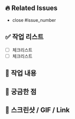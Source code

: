 <!-- PR 제목은 관련 이슈번호의 제목과 동일한 제목!! -->

## 🔥 Related Issues

- close #issue_number

## ✅ 작업 리스트

- [ ] 체크리스트
- [ ] 체크리스트

## 🔧 작업 내용

## 🤔 궁금한 점

## 📸 스크린샷 / GIF / Link
